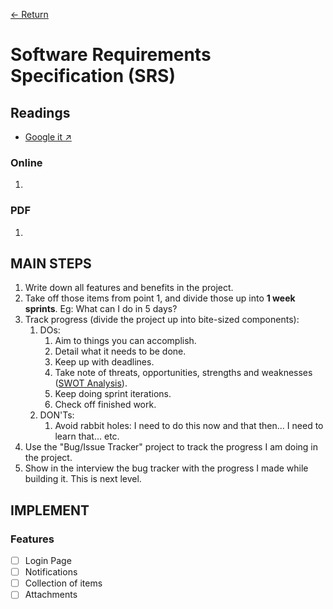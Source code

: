 [← Return](../README.md)

# Software Requirements Specification (SRS)

## Readings

- [Google it ↗](https://www.google.com/search?q=software+requirements+specification)

### Online
1. 

### PDF
1. 

## MAIN STEPS
1. Write down all features and benefits in the project.
2. Take off those items from point 1, and divide those up into **1 week sprints**. Eg: What can I do in 5 days?
3. Track progress (divide the project up into bite-sized components):
   1. DOs:
      1. Aim to things you can accomplish.
      2. Detail what it needs to be done.
      3. Keep up with deadlines.
      4. Take note of threats, opportunities, strengths and weaknesses ([SWOT Analysis](https://www.google.com/search?q=threats+opportunities+strengths+and+weaknesses)).
      5. Keep doing sprint iterations.
      6. Check off finished work.
   2. DON'Ts:
      1. Avoid rabbit holes: I need to do this now and that then... I need to learn that... etc.
3. Use the "Bug/Issue Tracker" project to track the progress I am doing in the project.
4. Show in the interview the bug tracker with the progress I made while building it. This is next level.

## IMPLEMENT
### Features
- [ ] Login Page
- [ ] Notifications
- [ ] Collection of items
- [ ] Attachments